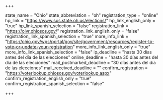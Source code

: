 +++

state_name = "Ohio"
state_abbreviation = "oh"
registration_type = "online"
hp_link = "https://www.sos.state.oh.us/elections/"
hp_link_english_only = "true"
hp_link_spanish_selection = "false"
registration_link = "https://olvr.ohiosos.gov/"
registration_link_english_only = "false"
registration_link_spanish_selection = "true"
more_info_link = "https://ohio.gov/wps/portal/gov/site/government/resources/register-to-vote-or-update-your-registration"
more_info_link_english_only = "true"
more_info_link_spanish_selection = "false"
ip_deadline = "hasta 30 días antes del día de las elecciones"
online_deadline = "hasta 30 días antes del día de las elecciones"
mail_postmarked_deadline = "30 días antes del día de las elecciones"
mail_received_deadline = ""
confirm_registration = "https://voterlookup.ohiosos.gov/voterlookup.aspx"
confirm_registration_english_only = "true"
confirm_registration_spanish_selection = "false"

+++